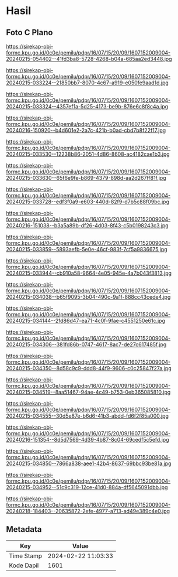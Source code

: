 # Hasil

## Foto C Plano

https://sirekap-obj-formc.kpu.go.id/0c0e/pemilu/pdpr/16/07/15/20/09/1607152009004-20240215-054402--41fd3ba8-5728-4268-b04a-685aa2ed3448.jpg

https://sirekap-obj-formc.kpu.go.id/0c0e/pemilu/pdpr/16/07/15/20/09/1607152009004-20240215-033224--21850bb7-8070-4c67-a919-e050fe9aad1d.jpg

https://sirekap-obj-formc.kpu.go.id/0c0e/pemilu/pdpr/16/07/15/20/09/1607152009004-20240215-033324--4357ef1a-5d25-4173-be9b-876e6c8f8c4a.jpg

https://sirekap-obj-formc.kpu.go.id/0c0e/pemilu/pdpr/16/07/15/20/09/1607152009004-20240216-150920--b4d601e2-2a7c-421b-b0ad-cbd7b8f22f17.jpg

https://sirekap-obj-formc.kpu.go.id/0c0e/pemilu/pdpr/16/07/15/20/09/1607152009004-20240215-033530--12238b86-2051-4d86-8608-ac4182cae1b3.jpg

https://sirekap-obj-formc.kpu.go.id/0c0e/pemilu/pdpr/16/07/15/20/09/1607152009004-20240215-033630--65f6e9fe-b869-4379-898d-aa2d267ff81f.jpg

https://sirekap-obj-formc.kpu.go.id/0c0e/pemilu/pdpr/16/07/15/20/09/1607152009004-20240215-033728--edf3f0a9-e603-440d-82f9-d7b5c88f09bc.jpg

https://sirekap-obj-formc.kpu.go.id/0c0e/pemilu/pdpr/16/07/15/20/09/1607152009004-20240216-151038--b3a5a89b-df26-4d03-8f43-c5b0198243c3.jpg

https://sirekap-obj-formc.kpu.go.id/0c0e/pemilu/pdpr/16/07/15/20/09/1607152009004-20240215-033859--5893aefb-5e0e-46cf-983f-7cf5a9836675.jpg

https://sirekap-obj-formc.kpu.go.id/0c0e/pemilu/pdpr/16/07/15/20/09/1607152009004-20240215-033944--cb910a58-9664-4e05-945e-4a7b043f3813.jpg

https://sirekap-obj-formc.kpu.go.id/0c0e/pemilu/pdpr/16/07/15/20/09/1607152009004-20240215-034038--b65f9095-3b04-490c-9a1f-888cc43cede4.jpg

https://sirekap-obj-formc.kpu.go.id/0c0e/pemilu/pdpr/16/07/15/20/09/1607152009004-20240215-034144--2fd86d47-ea71-4c0f-9fae-c4551250e61c.jpg

https://sirekap-obj-formc.kpu.go.id/0c0e/pemilu/pdpr/16/07/15/20/09/1607152009004-20240215-034306--381fd86b-0747-4617-8ac7-de27c617485f.jpg

https://sirekap-obj-formc.kpu.go.id/0c0e/pemilu/pdpr/16/07/15/20/09/1607152009004-20240215-034350--8d58c9c9-ddd8-44f9-9606-c0c25847f27a.jpg

https://sirekap-obj-formc.kpu.go.id/0c0e/pemilu/pdpr/16/07/15/20/09/1607152009004-20240215-034519--8aa51467-94ae-4c49-b753-0eb365085810.jpg

https://sirekap-obj-formc.kpu.go.id/0c0e/pemilu/pdpr/16/07/15/20/09/1607152009004-20240215-034555--30d5e87e-b6d6-41b3-abdd-fd6f2f85a000.jpg

https://sirekap-obj-formc.kpu.go.id/0c0e/pemilu/pdpr/16/07/15/20/09/1607152009004-20240216-151354--8d5d7569-4d39-4b87-8c04-69cedf5c5efd.jpg

https://sirekap-obj-formc.kpu.go.id/0c0e/pemilu/pdpr/16/07/15/20/09/1607152009004-20240215-034850--7866a838-aee1-42b4-8637-69bbc93be81a.jpg

https://sirekap-obj-formc.kpu.go.id/0c0e/pemilu/pdpr/16/07/15/20/09/1607152009004-20240215-034952--51c9c319-12ce-41d0-884a-df5645091dbb.jpg

https://sirekap-obj-formc.kpu.go.id/0c0e/pemilu/pdpr/16/07/15/20/09/1607152009004-20240218-184403--20635872-2efe-4977-a713-ad49e389c4e0.jpg


## Metadata

| Key        | Value               |
| ---------- | ------------------- |
| Time Stamp | 2024-02-22 11:03:33 |
| Kode Dapil | 1601                |



